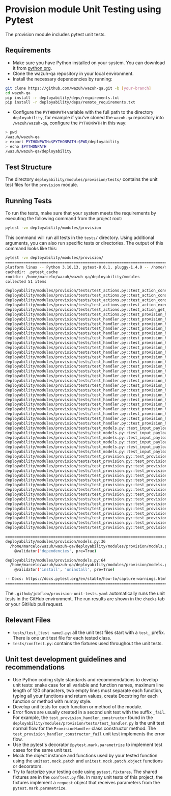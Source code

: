 # Provision module Unit Testing using Pytest

The provision module includes pytest unit tests.

## Requirements

- Make sure you have Python installed on your system. You can download it from [python.org](https://www.python.org/downloads/).
- Clone the wazuh-qa repository in your local environment.
- Install the necessary dependencies by running:
```bash
git clone https://github.com/wazuh/wazuh-qa.git -b [your-branch]
cd wazuh-qa
pip install -r deployability/deps/requirements.txt
pip install -r deployability/deps/remote_requirements.txt
```
- Configure the `PYTHONPATH` variable with the full path to the directory `deployability`, for example if you've
cloned the `wazuh-qa` repository into `/wazuh/wazuh-qa`, configure the `PYTHONPATH` in this way:
```bash
> pwd
/wazuh/wazuh-qa
> export PYTHONPATH=$PYTHONPATH:$PWD/deployability
> echo $PYTHONPATH
/wazuh/wazuh-qa/deployability
```

## Test Structure
The directory `deployability/modules/provision/tests/` contains the unit test files for the `provision` module.

## Running Tests
To run the tests, make sure that your system meets the requirements by executing the following command from the project
root:

```bash
pytest -vv deployability/modules/provision
```
This command will run all tests in the `tests/` directory.  Using additional arguments, you can also run specific tests
or directories. The output of this command looks like this:
```bash
pytest -vv deployability/modules/provision/
=================================================================================== test session starts ===================================================================================
platform linux -- Python 3.10.13, pytest-8.0.1, pluggy-1.4.0 -- /home/marcelo/.pyenv/versions/wazuh-qa/bin/python
cachedir: .pytest_cache
rootdir: /home/marcelo/wazuh/wazuh-qa/deployability/modules
collected 51 items

deployability/modules/provision/tests/test_actions.py::test_action_constructor[install-package0] PASSED                                                                             [  1%]
deployability/modules/provision/tests/test_actions.py::test_action_constructor[install-package1] PASSED                                                                             [  3%]
deployability/modules/provision/tests/test_actions.py::test_action_constructor[install-source] PASSED                                                                               [  5%]
deployability/modules/provision/tests/test_actions.py::test_action_execute[logger_mock0] PASSED                                                                                     [  7%]
deployability/modules/provision/tests/test_actions.py::test_action_get_os_family[logger_mock0] PASSED                                                                               [  9%]
deployability/modules/provision/tests/test_actions.py::test_provision_handler_get_playbook PASSED                                                                                   [ 11%]
deployability/modules/provision/tests/test_handler.py::test_provision_handler_constructor[logger_mock0-wazuh-manager-install-package] PASSED                                        [ 13%]
deployability/modules/provision/tests/test_handler.py::test_provision_handler_constructor[logger_mock0-wazuh-manager-install-assistant] PASSED                                      [ 15%]
deployability/modules/provision/tests/test_handler.py::test_provision_handler_constructor[logger_mock0-wazuh-manager-install-source] PASSED                                         [ 17%]
deployability/modules/provision/tests/test_handler.py::test_provision_handler_constructor[logger_mock0-wazuh-manager-uninstall-package] PASSED                                      [ 19%]
deployability/modules/provision/tests/test_handler.py::test_provision_handler_constructor[logger_mock0-wazuh-manager-uninstall-assistant] PASSED                                    [ 21%]
deployability/modules/provision/tests/test_handler.py::test_provision_handler_constructor[logger_mock0-wazuh-manager-uninstall-source] PASSED                                       [ 23%]
deployability/modules/provision/tests/test_handler.py::test_provision_handler_constructor[logger_mock0-wazuh-agent-uninstall-source] PASSED                                         [ 25%]
deployability/modules/provision/tests/test_handler.py::test_provision_handler_constructor[logger_mock0-wazuh-agent-uninstall-assistant] PASSED                                      [ 27%]
deployability/modules/provision/tests/test_handler.py::test_provision_handler_constructor_fail[wazuh-manager-INSTALL-package-Unsupported action: INSTALL] PASSED                    [ 29%]
deployability/modules/provision/tests/test_handler.py::test_provision_handler_constructor_fail[wazuh-manager-UNINSTALL-assistant-Unsupported action: UNINSTALL] PASSED              [ 31%]
deployability/modules/provision/tests/test_handler.py::test_provision_handler_constructor_fail[wazuh-manager-other-source-Unsupported action: other] PASSED                         [ 33%]
deployability/modules/provision/tests/test_handler.py::test_provision_handler_constructor_fail[wazuh-manager-uninstall-other-Unsupported method: other] PASSED                      [ 35%]
deployability/modules/provision/tests/test_handler.py::test_provision_handler_constructor_fail[indexer-uninstall-assistant-Assistant actions is only supported for Wazuh components.] PASSED [ 37%]
deployability/modules/provision/tests/test_handler.py::test_provision_handler_get_templates_path[wazuh-manager-package-install] PASSED                                              [ 39%]
deployability/modules/provision/tests/test_handler.py::test_provision_handler_get_templates_path[wazuh-manager-assistant-uninstall] PASSED                                          [ 41%]
deployability/modules/provision/tests/test_handler.py::test_provision_handler_get_templates_path[indexer-source-install] PASSED                                                     [ 43%]
deployability/modules/provision/tests/test_handler.py::test_provision_handler_get_templates_order[wazuh-manager-package-install-expected_list0] PASSED                              [ 45%]
deployability/modules/provision/tests/test_handler.py::test_provision_handler_get_templates_order[indexer-source-install-expected_list1] PASSED                                     [ 47%]
deployability/modules/provision/tests/test_handler.py::test_provision_handler_get_templates_order[wazuh-manager-assistant-uninstall-expected_list2] PASSED                          [ 49%]
deployability/modules/provision/tests/test_handler.py::test_provision_handler_get_templates_order_fail PASSED                                                                       [ 50%]
deployability/modules/provision/tests/test_handler.py::test_provision_handler_generate_dict[wazuh-manager-package-install] PASSED                                                   [ 52%]
deployability/modules/provision/tests/test_handler.py::test_provision_handler_generate_dict[wazuh-manager-assistant-uninstall] PASSED                                               [ 54%]
deployability/modules/provision/tests/test_handler.py::test_provision_handler_generate_dict[indexer-source-install] PASSED                                                          [ 56%]
deployability/modules/provision/tests/test_models.py::test_input_payload_constructor_components[True] PASSED                                                                        [ 58%]
deployability/modules/provision/tests/test_models.py::test_input_payload_constructor_components[False] PASSED                                                                       [ 60%]
deployability/modules/provision/tests/test_models.py::test_input_payload_constructor_dependencies[None] PASSED                                                                      [ 62%]
deployability/modules/provision/tests/test_models.py::test_input_payload_constructor_dependencies[dependencies1] PASSED                                                             [ 64%]
deployability/modules/provision/tests/test_models.py::test_input_payload_constructor_dependencies[[{'manager': 'path/to/inventory.yaml', 'agent': 'path/to/inventory.yaml'}]] PASSED [ 66%]
deployability/modules/provision/tests/test_models.py::test_input_payload_constructor_fail PASSED                                                                                    [ 68%]
deployability/modules/provision/tests/test_provision.py::test_provision_constructor PASSED                                                                                          [ 70%]
deployability/modules/provision/tests/test_provision.py::test_provision_run[logger_mock0-provision_mock0-stats0] PASSED                                                             [ 72%]
deployability/modules/provision/tests/test_provision.py::test_provision_run_fail[logger_mock0-provision_mock0] PASSED                                                               [ 74%]
deployability/modules/provision/tests/test_provision.py::test_provision_get_components[provision_mock0-True] PASSED                                                                 [ 76%]
deployability/modules/provision/tests/test_provision.py::test_provision_get_components[provision_mock1-False] PASSED                                                                [ 78%]
deployability/modules/provision/tests/test_provision.py::test_provision_update_status[provision_mock0] PASSED                                                                       [ 80%]
deployability/modules/provision/tests/test_provision.py::test_provision_provision[provision_mock0] PASSED                                                                           [ 82%]
deployability/modules/provision/tests/test_provision.py::test_provision_load_ansible_data[provision_mock0] PASSED                                                                   [ 84%]
deployability/modules/provision/tests/test_provision.py::test_provision_load_ansible_data_fail[logger_mock0-provision_mock0-Exception] PASSED                                       [ 86%]
deployability/modules/provision/tests/test_provision.py::test_provision_load_ansible_data_fail[logger_mock1-provision_mock1-FileNotFoundError] PASSED                               [ 88%]
deployability/modules/provision/tests/test_provision.py::test_provision_get_deps_ips[provision_mock0-True] PASSED                                                                   [ 90%]
deployability/modules/provision/tests/test_provision.py::test_provision_get_deps_ips[provision_mock1-False] PASSED                                                                  [ 92%]
deployability/modules/provision/tests/test_provision.py::test_provision_get_deps_ips_fail[logger_mock0-provision_mock0] PASSED                                                      [ 94%]
deployability/modules/provision/tests/test_provision.py::test_provision_validate_component_deps[logger_mock0-provision_mock0-wazuh-agent-dependencies0] PASSED                      [ 96%]
deployability/modules/provision/tests/test_provision.py::test_provision_validate_component_deps[logger_mock1-provision_mock1-wazuh-manager-dependencies1] PASSED                    [ 98%]
deployability/modules/provision/tests/test_provision.py::test_provision_validate_component_deps_fail[provision_mock0] PASSED                                                        [100%]

==================================================================================== warnings summary =====================================================================================
deployability/modules/provision/models.py:36
  /home/marcelo/wazuh/wazuh-qa/deployability/modules/provision/models.py:36: PydanticDeprecatedSince20: Pydantic V1 style `@validator` validators are deprecated. You should migrate to Pydantic V2 style `@field_validator` validators, see the migration guide for more details. Deprecated in Pydantic V2.0 to be removed in V3.0. See Pydantic V2 Migration Guide at https://errors.pydantic.dev/2.5/migration/
    @validator('dependencies', pre=True)

deployability/modules/provision/models.py:64
  /home/marcelo/wazuh/wazuh-qa/deployability/modules/provision/models.py:64: PydanticDeprecatedSince20: Pydantic V1 style `@validator` validators are deprecated. You should migrate to Pydantic V2 style `@field_validator` validators, see the migration guide for more details. Deprecated in Pydantic V2.0 to be removed in V3.0. See Pydantic V2 Migration Guide at https://errors.pydantic.dev/2.5/migration/
    @validator('install', 'uninstall', pre=True)

-- Docs: https://docs.pytest.org/en/stable/how-to/capture-warnings.html
============================================================================= 51 passed, 2 warnings in 0.16s ==============================================================================
```

The `.github/jobflow/provision-unit-tests.yaml` automatically runs the unit tests in the GitHub environment.
The run results are shown in the `checks` tab or your GitHub pull request.

## Relevant Files
- `tests/test_[test name].py`: all the unit test files start with a `test_` prefix. There is one unit test file for
  each tested class.
- `tests/conftest.py`: contains the fixtures used throughout the unit tests.

## Unit test development guidelines and recommendations
- Use Python coding style standards and recommendations to develop unit tests: snake case for all variable and function
  names, maximum line length of 120 characters, two empty lines must separate each function, typing all your functions
  and return values, create Docstring for each function or method with numpy style.
- Develop unit tests for each function or method of the module.
- Error flows are usually created in a second unit test with the suffix `_fail`. For example, the
  `test_provision_handler_constructor` found in the `deployability/modules/provision/tests/test_handler.py` is the
  unit test normal flow for the `ProvisionHandler` class constructor method. The
  `test_provision_handler_constructor_fail` unit test implements the error flow.
- Use the pytest's decorator `@pytest.mark.parametrize` to implement test cases for the same unit test.
- Mock the object instance and functions used by your tested function using the `unitest.mock.patch` and
  `unitest.mock.patch.object` functions or decorators.
- Try to factorize your testing code using `pytest.fixtures`. The shared fixtures are in the `conftest.py` file. In
  many unit tests of this project, the fixtures implement a `request` object that receives parameters from the
  `pytest.mark.parametrize`.
